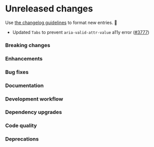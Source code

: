 # Unreleased changes

Use [the changelog guidelines](https://git.io/polaris-changelog-guidelines) to format new entries. 💜

- Updated `Tabs` to prevent `aria-valid-attr-value` a11y error ([#3777](https://github.com/Shopify/polaris-react/pull/3777))

### Breaking changes

### Enhancements

### Bug fixes

### Documentation

### Development workflow

### Dependency upgrades

### Code quality

### Deprecations
